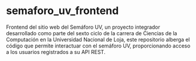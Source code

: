 # semaforo_uv_frontend
Frontend del sitio web del Semáforo UV, un proyecto integrador  desarrollado como parte del sexto ciclo de la carrera de Ciencias de la Computación en la Universidad Nacional de Loja, este repositorio alberga el código que permite interactuar con el semáforo UV, proporcionando acceso a los usuarios registrados a su API REST.
